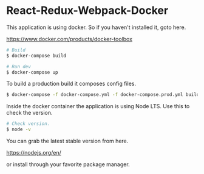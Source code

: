 # React-Redux-Webpack-Docker

This application is using docker. So if you haven't installed it, goto here.

https://www.docker.com/products/docker-toolbox

```sh
# Build
$ docker-compose build

# Run dev
$ docker-compose up
```

To build a production build it composes config files.

```sh
$ docker-compose -f docker-compose.yml -f docker-compose.prod.yml build
```

Inside the docker container the application is using Node LTS. Use this to check the version.

```sh
# Check version.
$ node -v
```

You can grab the latest stable version from here.

https://nodejs.org/en/

or install through your favorite package manager.

